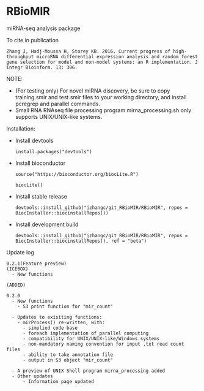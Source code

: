 # RBioMIR
miRNA-seq analysis package

To cite in publication
  
    Zhang J, Hadj-Moussa H, Storey KB. 2016. Current progress of high-throughput microRNA differential expression analysis and random forest gene selection for model and non-model systems: an R implementation. J Integr Bioinform. 13: 306.
    

NOTE:
  - (For testing only) For novel miRNA discovery, be sure to copy training.smir and test.smir files to your working directory, and install pcregrep and parallel commands.
  - Small RNA RNAseq file processing program mirna_processing.sh only supports UNIX/UNIX-like systems. 

Installation:

  - Install devtools
  
        install.packages("devtools")
    
  - Install bioconductor
  
        source("https://bioconductor.org/biocLite.R")
      
        biocLite()
    
  - Install stable release
  
        devtools::install_github("jzhangc/git_RBioMIR/RBioMIR", repos = BiocInstaller::biocinstallRepos())    

  - Install development build
  
        devtools::install_github("jzhangc/git_RBioMIR/RBioMIR", repos = BiocInstaller::biocinstallRepos(), ref = "beta")  
        

Update log
  
    0.2.1(Feature preview)
    (ICEBOX)
      - New functions

    (ADDED)

    0.2.0
      - New functions
        - S3 print function for "mir_count"
          
      - Updates to exisiting functions:
        - mirProcess() re-written, with:
          - simplied code base
          - foreach implementation of parallel computing
          - compatibility for UNIX/UNIX-like/Windows systems
          - non-mandatory naming convention for input .txt read count files
          - ability to take annotation file
          - output in S3 object "mir_count"
              
      - A preview of UNIX Shell program mirna_processing added
      - Other updates
          - Information page updated
